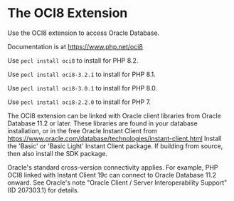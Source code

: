# The OCI8 Extension

Use the OCI8 extension to access Oracle Database.

Documentation is at https://www.php.net/oci8

Use `pecl install oci8` to install for PHP 8.2.

Use `pecl install oci8-3.2.1` to install for PHP 8.1.

Use `pecl install oci8-3.0.1` to install for PHP 8.0.

Use `pecl install oci8-2.2.0` to install for PHP 7.

The OCI8 extension can be linked with Oracle client libraries from Oracle
Database 11.2 or later.  These libraries are found in your database
installation, or in the free Oracle Instant Client from
https://www.oracle.com/database/technologies/instant-client.html
Install the 'Basic' or 'Basic Light' Instant Client package. If building from
source, then also install the SDK package.

Oracle's standard cross-version connectivity applies.  For example, PHP OCI8
linked with Instant Client 19c can connect to Oracle Database 11.2 onward.  See
Oracle's note "Oracle Client / Server Interoperability Support" (ID 207303.1)
for details.
